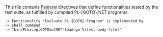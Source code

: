 This file contains [Falderal][] directives that define functionalities
tested by the test suite, as fulfilled by compiled PL-{GOTO}.NET programs.

[Falderal]:     http://catseye.tc/node/Falderal

    -> Functionality "Evaluate PL-{GOTO} Program" is implemented by
    -> shell command
    -> "bin/PLexceptGOTOdotNET-loadngo %(test-body-file)"
